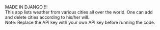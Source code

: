 MADE IN DJANGO !!!  
This app lists weather from various cities all over the world. One can add and delete cities according to his/her will.  
Note: Replace the API key with your own API key before running the code.

